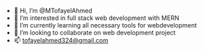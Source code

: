 - 👋 Hi, I’m @MTofayelAhmed
- 👀 I’m interested in full stack web development with MERN
- 🌱 I’m currently learning all necessary tools for webdevelopment
- 💞️ I’m looking to collaborate on web development project
- 📫 tofayelahmed324@gmail.com
<!---
MTofayelAhmed/MTofayelAhmed is a ✨ special ✨ repository because its `README.md` (this file) appears on your GitHub profile.
You can click the Preview link to take a look at your changes.
--->
